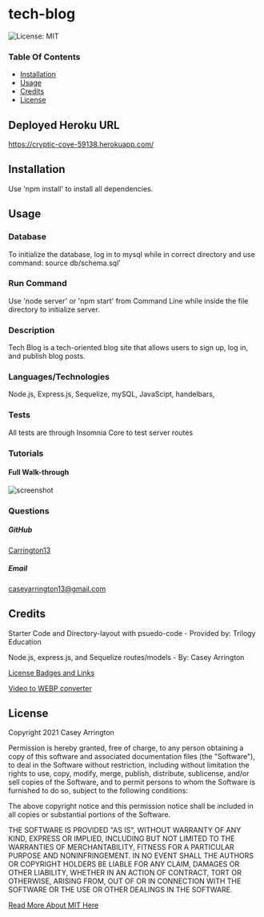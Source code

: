 # tech-blog

![License: MIT](https://img.shields.io/badge/License-MIT-yellow.svg)

### Table Of Contents
* [Installation](#installation)
* [Usage](#usage)
* [Credits](#credits)
* [License](#license)

## Deployed Heroku URL
https://cryptic-cove-59138.herokuapp.com/

## Installation
Use 'npm install' to install all dependencies.


## Usage

### Database
To initialize the database, log in to mysql while in correct directory and use
command: source db/schema.sql'

### Run Command
Use 'node server' or 'npm start' from Command Line while inside the file directory to initialize server.

### Description
Tech Blog is a tech-oriented blog site that allows users to sign up, log in, and publish blog posts.

### Languages/Technologies 
Node.js, Express.js, Sequelize, mySQL, JavaScipt, handelbars, 

### Tests
All tests are through Insomnia Core to test server routes

### Tutorials

#### Full Walk-through
![screenshot](./assets/videos/walkthrough.webp)

### Questions
##### GitHub
[Carrington13](https://github.com/Carrington13)
##### Email
caseyarrington13@gmail.com


## Credits

Starter Code and Directory-layout with psuedo-code - Provided by:
Trilogy Education 

Node.js, express.js, and Sequelize routes/models - By:
Casey Arrington

[License Badges and Links](https://gist.github.com/lukas-h/2a5d00690736b4c3a7ba)

[Video to WEBP converter](https://www.onlineconverter.com/video-to-webp)



## License
Copyright 2021 Casey Arrington

Permission is hereby granted, free of charge, to any person obtaining a copy of this software and associated documentation files (the "Software"), to deal in the Software without restriction, including without limitation the rights to use, copy, modify, merge, publish, distribute, sublicense, and/or sell copies of the Software, and to permit persons to whom the Software is furnished to do so, subject to the following conditions:

The above copyright notice and this permission notice shall be included in all copies or substantial portions of the Software.

THE SOFTWARE IS PROVIDED "AS IS", WITHOUT WARRANTY OF ANY KIND, EXPRESS OR IMPLIED, INCLUDING BUT NOT LIMITED TO THE WARRANTIES OF MERCHANTABILITY, FITNESS FOR A PARTICULAR PURPOSE AND NONINFRINGEMENT. IN NO EVENT SHALL THE AUTHORS OR COPYRIGHT HOLDERS BE LIABLE FOR ANY CLAIM, DAMAGES OR OTHER LIABILITY, WHETHER IN AN ACTION OF CONTRACT, TORT OR OTHERWISE, ARISING FROM, OUT OF OR IN CONNECTION WITH THE SOFTWARE OR THE USE OR OTHER DEALINGS IN THE SOFTWARE.

[Read More About MIT Here](https://opensource.org/licenses/MIT)